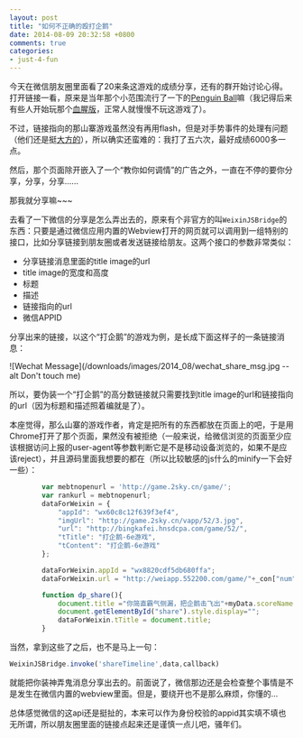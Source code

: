 ```yaml
---
layout: post
title: "如何不正确的殴打企鹅"
date: 2014-08-09 20:32:58 +0800
comments: true
categories:
- just-4-fun
---
```


今天在微信朋友圈里面看了20来条这游戏的成绩分享，还有的群开始讨论心得。打开链接一看，原来是当年那个小范围流行了一下的[Penguin Ball](https://www.google.com/search?q=Penguin+Ball&oq=Penguin+Ball&aqs=chrome..69i57j69i60.972j0j4&sourceid=chrome&es_sm=91&ie=UTF-8)嘛（我记得后来有些人开始玩那个[血腥版](http://www.bloody-penguin.com/)，正常人就慢慢不玩这游戏了）。

不过，链接指向的那山寨游戏虽然没有再用flash，但是对手势事件的处理有问题（他们还是挺[大方的](http://game.2sky.cn/js/52/index.js)），所以确实还蛮难的：我打了五六次，最好成绩6000多一点。

然后，那个页面除开嵌入了一个“教你如何调情”的广告之外，一直在不停的要你分享，分享，分享......

那我就分享嘛~~~

去看了一下微信的分享是怎么弄出去的，原来有个非官方的叫`WeixinJSBridge`的东西：只要是通过微信应用内置的Webview打开的网页就可以调用到一组特别的接口，比如分享链接到朋友圈或者发送链接给朋友。这两个接口的参数非常类似：

* 分享链接消息里面的title image的url
* title image的宽度和高度
* 标题
* 描述
* 链接指向的url
* 微信APPID

分享出来的链接，以这个“打企鹅”的游戏为例，是长成下面这样子的一条链接消息：

![Wechat Message](/downloads/images/2014_08/wechat_share_msg.jpg --alt Don't touch me)

所以，要伪装一个“打企鹅”的高分数链接就只需要找到title image的url和链接指向的url（因为标题和描述照着编就是了）。

本座觉得，那么山寨的游戏作者，肯定是把所有的东西都放在页面上的吧，于是用Chrome打开了那个页面，果然没有被拒绝（一般来说，给微信浏览的页面至少应该根据访问上报的user-agent等参数判断它是不是移动设备浏览的，如果不是应该reject），并且源码里面我想要的都在（所以比较敏感的js什么的minify一下会好一些）：

```javascript
        var mebtnopenurl = 'http://game.2sky.cn/game/';
        var rankurl = mebtnopenurl;
        dataForWeixin = {
            "appId": "wx60c8c12f639f3ef4",
            "imgUrl": "http://game.2sky.cn/vapp/52/3.jpg",
            "url": "http://bingkafei.hnsdcpa.com/game/52/",
            "tTitle": "打企鹅-6e游戏",
            "tContent": "打企鹅-6e游戏"
        };

        dataForWeixin.appId = "wx8820cdf5db680ffa";
        dataForWeixin.url = "http://weiapp.552200.com/game/"+_con["num"]+"/";

        function dp_share(){
            document.title ="你简直霸气侧漏，把企鹅击飞出"+myData.scoreName+"，谁还能超越我？";
            document.getElementById("share").style.display="";
            dataForWeixin.tTitle = document.title;
        }
```

当然，拿到这些了之后，也不是马上一句：

```javascript
WeixinJSBridge.invoke('shareTimeline',data,callback)
```

就能把你装神弄鬼消息分享出去的。前面说了，微信那边还是会检查整个事情是不是发生在微信内置的webview里面。但是，要绕开也不是那么麻烦，你懂的...

总体感觉微信的这api还是挺扯的，本来可以作为身份校验的appid其实填不填也无所谓，所以朋友圈里面的链接点起来还是谨慎一点儿吧，骚年们。
